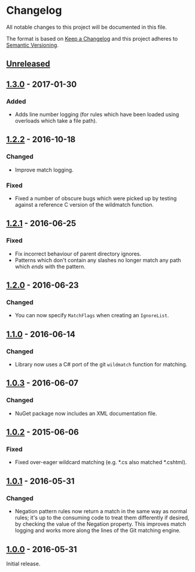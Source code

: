 # Changelog
All notable changes to this project will be documented in this file.

The format is based on [Keep a Changelog](https://keepachangelog.com/en/1.0.0/) and this project adheres to [Semantic Versioning](https://semver.org/spec/v2.0.0.html).

## [Unreleased]

## [1.3.0] - 2017-01-30
### Added
- Adds line number logging (for rules which have been loaded using overloads which take a file path).

## [1.2.2] - 2016-10-18
### Changed
- Improve match logging.

### Fixed
- Fixed a number of obscure bugs which were picked up by testing against a reference C version of the wildmatch function.

## [1.2.1] - 2016-06-25
### Fixed
- Fix incorrect behaviour of parent directory ignores.
- Patterns which don't contain any slashes no longer match any path which *ends* with the pattern.

## [1.2.0] - 2016-06-23
### Changed
- You can now specify `MatchFlags` when creating an `IgnoreList`.

## [1.1.0] - 2016-06-14
### Changed
- Library now uses a C# port of the git `wildmatch` function for matching.

## [1.0.3] - 2016-06-07
### Changed
- NuGet package now includes an XML documentation file.

## [1.0.2] - 2015-06-06
### Fixed
- Fixed over-eager wildcard matching (e.g. *.cs also matched *.cshtml).

## [1.0.1] - 2016-05-31
### Changed
- Negation pattern rules now return a match in the same way as normal rules; it's up to the consuming code to treat them differently if desired, by checking the value of the Negation property. This improves match logging and works more along the lines of the Git matching engine.

## [1.0.0] - 2016-05-31
Initial release.

[Unreleased]: https://github.com/markashleybell/MAB.DotIgnore/compare/1.3.0...HEAD
[1.3.0]: https://github.com/markashleybell/MAB.DotIgnore/compare/v1.2.2...v1.3.0
[1.2.2]: https://github.com/markashleybell/MAB.DotIgnore/compare/v1.2.1...v1.2.2
[1.2.1]: https://github.com/markashleybell/MAB.DotIgnore/compare/v1.2.0...v1.2.1
[1.2.0]: https://github.com/markashleybell/MAB.DotIgnore/compare/v1.1.0...v1.2.0
[1.1.0]: https://github.com/markashleybell/MAB.DotIgnore/compare/v1.0.3...v1.1.0
[1.0.3]: https://github.com/markashleybell/MAB.DotIgnore/compare/v1.0.2...v1.0.3
[1.0.2]: https://github.com/markashleybell/MAB.DotIgnore/compare/v1.0.1...v1.0.2
[1.0.1]: https://github.com/markashleybell/MAB.DotIgnore/compare/v1.0.0...v1.0.1
[1.0.0]: https://github.com/markashleybell/MAB.DotIgnore/compare/66fd7dd0538d68998ba97df0d1ddf4589f7b0b43...v1.0.0

